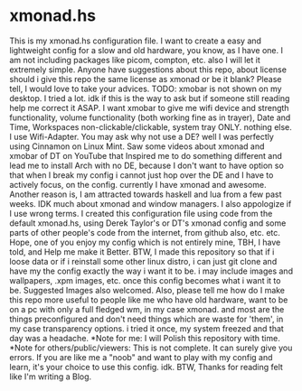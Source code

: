 # xmonad.hs
This is my xmonad.hs configuration file. I want to create a easy and lightweight config for a slow and old hardware, you know, as I have one.
I am not including packages like picom, compton, etc. also I will let it extremely simple.
Anyone have suggestions about this repo, about license should i give this repo the same license as xmonad or be it blank? Please tell, I would love to take your advices.
TODO: xmobar is not shown on my desktop. I tried a lot. idk if this is the way to ask but if someone still reading help me correct it ASAP. I want xmobar to give me wifi device and strength functionality, volume functionality (both working fine as in trayer), Date and Time, Workspaces non-clickable/clickable, system tray ONLY. nothing else. I use Wifi-Adapter. 
You may ask why not use a DE? well I was perfectly using Cinnamon on Linux Mint. Saw some videos about xmonad and xmobar of DT on YouTube that Inspired me to do something different and lead me to install Arch with no DE, because I don't want to have option so that when I break my config i cannot just hop over the DE and I have to actively focus, on the config. currently I have xmonad and awesome. Another reason is, I am attracted towards haskell and lua from a few past weeks.
IDK much about xmonad and window managers. I also appologize if I use wrong terms. 
I created this configuration file using code from the default xmonad.hs, using Derek Taylor's or DT's xmonad config and some parts of other people's code from the internet, from github also, etc. etc.
Hope, one of you enjoy my config which is not entirely mine, TBH, I have told, and Help me make it Better.
BTW, I made this repository so that if i loose data or if i reinstall some other linux distro, i can just git clone and have my the config exactly the way i want it to be. i may include images and wallpapers, .xpm images, etc. once this config becomes what i want it to be.
Suggested Images also welcomed. Also, please tell me how do I make this repo more useful to people like me who have old hardware, want to be on a pc with only a full fledged wm, in my case xmonad. and most are the things preconfigured and don't need things which are waste for 'them', in my case transparency options. i tried it once, my system freezed and that day was a headache.
*Note for me: I will Polish this repository with time.
*Note for others/public/viewers: This is not complete. It can surely give you errors. If you are like me a "noob" and want to play with my config and learn, it's your choice to use this config. idk. BTW, Thanks for reading felt like I'm writing a Blog.
